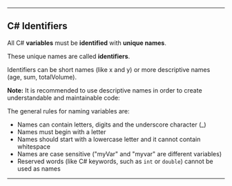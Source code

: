 ___

## C# Identifiers

All C# **variables** must be **identified** with **unique names**.

These unique names are called **identifiers**.

Identifiers can be short names (like x and y) or more descriptive names (age, sum, totalVolume).

**Note:** It is recommended to use descriptive names in order to create understandable and maintainable code:

The general rules for naming variables are:

-   Names can contain letters, digits and the underscore character (\_)
-   Names must begin with a letter
-   Names should start with a lowercase letter and it cannot contain whitespace
-   Names are case sensitive ("myVar" and "myvar" are different variables)
-   Reserved words (like C# keywords, such as `int` or `double`) cannot be used as names

___
